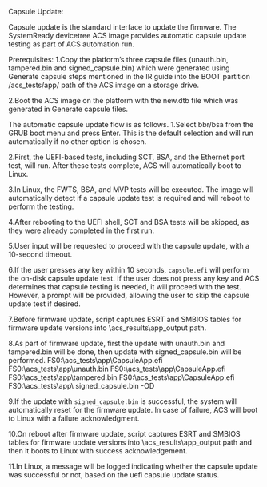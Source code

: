 Capsule Update:

Capsule update is the standard interface to update the firmware. The SystemReady devicetree ACS image provides automatic capsule update testing as part of ACS automation run.

Prerequisites:
1.Copy the platform’s three capsule files (unauth.bin, tampered.bin and signed_capsule.bin) which were generated using Generate capsule steps
  mentioned in the IR guide into the BOOT partition /acs_tests/app/ path of the ACS image on a storage drive.

2.Boot the ACS image on the platform with the new.dtb file which was generated in Generate
  capsule files.

The automatic capsule update flow is as follows.
  1.Select bbr/bsa from the GRUB boot menu and press Enter. This is the default selection and will run automatically if no other option is chosen.

  2.First, the UEFI-based tests, including SCT, BSA, and the Ethernet port test, will run. After these tests complete, ACS will automatically boot to Linux.

  3.In Linux, the FWTS, BSA, and MVP tests will be executed. The image will automatically detect if a capsule update test is required and will reboot to perform the testing.

  4.After rebooting to the UEFI shell, SCT and BSA tests will be skipped, as they were already completed in the first run.

  5.User input will be requested to proceed with the capsule update, with a 10-second timeout.

  6.If the user presses any key within 10 seconds, `capsule.efi` will perform the on-disk capsule update test. If the user does not press any key and ACS determines that capsule testing is needed,
    it will proceed with the test. However, a prompt will be provided, allowing the user to skip the capsule update test if desired.

  7.Before firmware update, script captures ESRT and SMBIOS tables for firmware update versions into \acs_results\app_output path.

  8.As part of firmware update, first the update with unauth.bin and tampered.bin will be done, then update with signed_capsule.bin will be performed.
    FS0:\acs_tests\app\CapsuleApp.efi   FS0:\acs_tests\app\unauth.bin
    FS0:\acs_tests\app\CapsuleApp.efi   FS0:\acs_tests\app\tampered.bin
    FS0:\acs_tests\app\CapsuleApp.efi   FS0:\acs_tests\app\ signed_capsule.bin -OD

  9.If the update with `signed_capsule.bin` is successful, the system will automatically reset for the firmware update. In case of failure, ACS will boot to Linux with a failure acknowledgment.

  10.On reboot after firmware update, script captures ESRT and SMBIOS tables for firmware update versions into \acs_results\app_output path and then it boots to Linux with success acknowledgement.

  11.In Linux, a message will be logged indicating whether the capsule update was successful or not, based on the uefi capsule update status.
